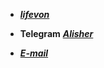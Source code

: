 * <b><i>[lifevon](https://github.com/lifevon)</i></b>


* <b>Telegram</b> <b><i>[Alisher](https://t.me/lifevon)</i></b>

* <b><i>[E-mail](mailto:lifevon.ru@gmail.com)</i></b>
